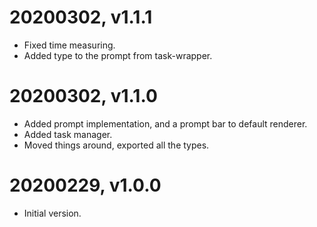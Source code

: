 # 20200302, v1.1.1
* Fixed time measuring.
* Added type to the prompt from task-wrapper.

# 20200302, v1.1.0
* Added prompt implementation, and a prompt bar to default renderer.
* Added task manager.
* Moved things around, exported all the types.

# 20200229, v1.0.0
* Initial version.
